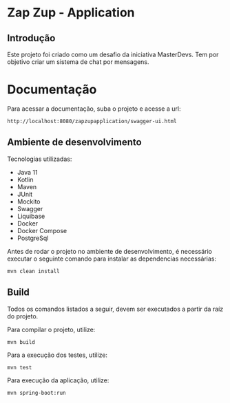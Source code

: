 # Zap Zup - Application
## Introdução
Este projeto foi criado como um desafio da iniciativa MasterDevs. 
Tem por objetivo criar um sistema de chat por mensagens.

# Documentação
Para acessar a documentação, suba o projeto e acesse a url:
```
http://localhost:8080/zapzupapplication/swagger-ui.html
```

## Ambiente de desenvolvimento
Tecnologias utilizadas:
* Java 11
* Kotlin
* Maven
* JUnit
* Mockito
* Swagger
* Liquibase
* Docker
* Docker Compose
* PostgreSql
 
Antes de rodar o projeto no ambiente de desenvolvimento, é necessário executar o seguinte comando
para instalar as dependencias necessárias:
```
mvn clean install
```
## Build
Todos os comandos listados a seguir, devem ser executados a partir da raíz do projeto.

Para compilar o projeto, utilize:
```
mvn build
```

Para a execução dos testes, utilize:
```
mvn test
```

Para execução da aplicação, utilize:
```
mvn spring-boot:run
```
